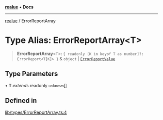 [**realue**](../README.md) • **Docs**

***

[realue](../README.md) / ErrorReportArray

# Type Alias: ErrorReportArray\<T\>

> **ErrorReportArray**\<`T`\>: `{ readonly [K in keyof T as number]?: ErrorReport<T[K]> }` & `object` \| [`ErrorReportValue`](ErrorReportValue.md)

## Type Parameters

• **T** *extends* readonly `unknown`[]

## Defined in

[lib/types/ErrorReportArray.ts:4](https://github.com/nevoland/realue/blob/b0a59c2aa8e01af359fa1933a59bc53236ad21c6/lib/types/ErrorReportArray.ts#L4)
